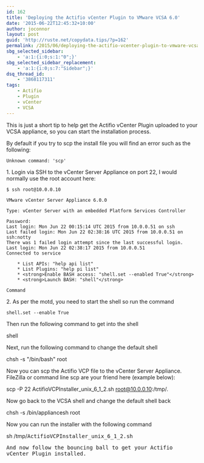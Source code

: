 ```yaml
---
id: 162
title: 'Deploying the Actifio vCenter Plugin to VMware VCSA 6.0'
date: '2015-06-22T12:45:32+10:00'
author: joconnor
layout: post
guid: 'http://ruste.net/copydata.tips/?p=162'
permalink: /2015/06/deploying-the-actifio-vcenter-plugin-to-vmware-vcsa-6-0/
sbg_selected_sidebar:
    - 'a:1:{i:0;s:1:"0";}'
sbg_selected_sidebar_replacement:
    - 'a:1:{i:0;s:7:"Sidebar";}'
dsq_thread_id:
    - '3868117311'
tags:
    - Actifio
    - Plugin
    - vCenter
    - VCSA
---
```


This is just a short tip to help get the Actifio vCenter Plugin uploaded to your VCSA appliance, so you can start the installation process.

By default if you try to scp the install file you will find an error such as the following:

```
Unknown command: 'scp'
```

1\. Login via SSH to the vCenter Server Appliance on port 22, I would normally use the root account here:

```
$ ssh root@10.0.0.10

VMware vCenter Server Appliance 6.0.0

Type: vCenter Server with an embedded Platform Services Controller

Password:
Last login: Mon Jun 22 00:15:14 UTC 2015 from 10.0.0.51 on ssh
Last failed login: Mon Jun 22 02:38:16 UTC 2015 from 10.0.0.51 on ssh:notty
There was 1 failed login attempt since the last successful login.
Last login: Mon Jun 22 02:38:17 2015 from 10.0.0.51
Connected to service

    * List APIs: "help api list"
    * List Plugins: "help pi list"
    * <strong>Enable BASH access: "shell.set --enabled True"</strong>
    * <strong>Launch BASH: "shell"</strong>

Command
```

2\. As per the motd, you need to start the shell so run the command

```
shell.set --enable True
```

Then run the following command to get into the shell

shell

Next, run the following command to change the default shell

chsh -s "/bin/bash" root

Now you can scp the Actifio VCP file to the vCenter Server Appliance. FileZilla or command line scp are your friend here (example below):

scp -P 22 ActifioVCPInstaller\_unix\_6\_1\_2.sh root@10.0.0.10:/tmp/.

Now go back to the VCSA shell and change the default shell back

chsh -s /bin/appliancesh root

Now you can run the installer with the following command

sh /tmp/<tt>ActifioVCPInstaller\_unix\_6\_1\_2.sh

And now follow the bouncing ball to get your Actifio vCenter Plugin installed.
